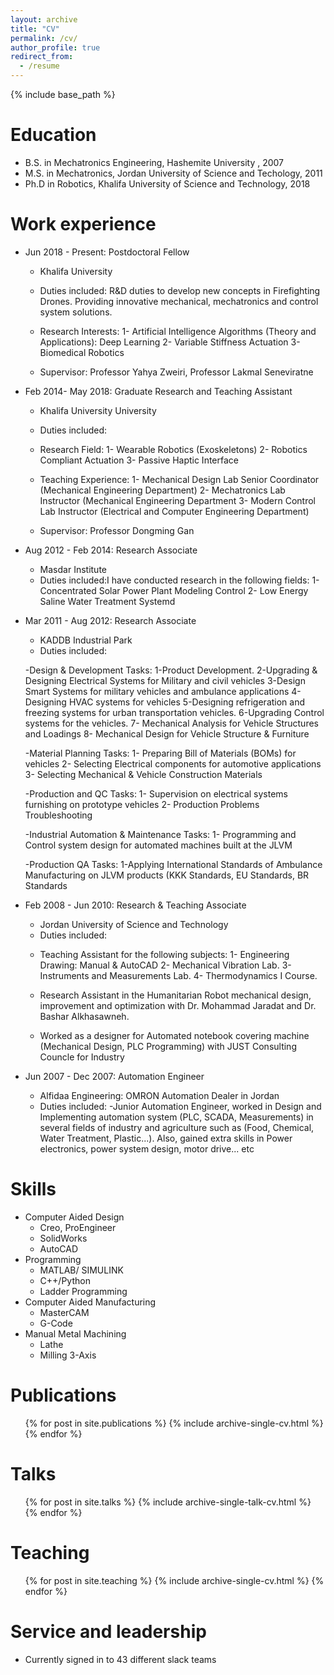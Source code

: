 ```yaml
---
layout: archive
title: "CV"
permalink: /cv/
author_profile: true
redirect_from:
  - /resume
---
```


{% include base_path %}

Education
======
* B.S. in Mechatronics Engineering, Hashemite University , 2007
* M.S. in Mechatronics, Jordan University of Science and Techology, 2011
* Ph.D in Robotics, Khalifa University of Science and Technology, 2018 

Work experience
======
* Jun 2018 - Present: Postdoctoral Fellow
  * Khalifa University
  * Duties included: R&D duties to develop new concepts in Firefighting Drones. Providing innovative mechanical, mechatronics and control system solutions.

  * Research Interests:
      1- Artificial Intelligence Algorithms (Theory and Applications): Deep Learning
      2- Variable Stiffness Actuation
      3- Biomedical Robotics
  * Supervisor: Professor Yahya Zweiri, Professor Lakmal Seneviratne

* Feb 2014- May 2018: Graduate Research and Teaching Assistant
  * Khalifa University University
  * Duties included: 
   * Research Field:
     1- Wearable Robotics (Exoskeletons)
     2- Robotics Compliant Actuation
     3- Passive Haptic Interface

   * Teaching Experience:
1- Mechanical Design Lab Senior Coordinator (Mechanical Engineering Department)
2- Mechatronics Lab Instructor (Mechanical Engineering Department
3- Modern Control Lab Instructor (Electrical and Computer Engineering Department)

   * Supervisor: Professor Dongming Gan

* Aug 2012 - Feb 2014: Research Associate
  * Masdar Institute
  * Duties included:I have conducted research in the following fields:
      1- Concentrated Solar Power Plant Modeling Control
      2- Low Energy Saline Water Treatment Systemd
  
* Mar 2011 - Aug 2012: Research Associate
   * KADDB Industrial Park
   * Duties included:
   
    -Design & Development Tasks:
      1-Product Development.
      2-Upgrading & Designing Electrical Systems for Military and civil vehicles
      3-Design Smart Systems for military vehicles and ambulance applications
      4-Designing HVAC systems for vehicles
      5-Designing refrigeration and freezing systems for urban transportation vehicles.
      6-Upgrading Control systems for the vehicles.
      7- Mechanical Analysis for Vehicle Structures and Loadings
      8- Mechanical Design for Vehicle Structure & Furniture

    -Material Planning Tasks:
      1- Preparing Bill of Materials (BOMs) for vehicles
      2- Selecting Electrical components for automotive applications
      3- Selecting Mechanical & Vehicle Construction Materials

    -Production and QC Tasks:
      1- Supervision on electrical systems furnishing on prototype vehicles
      2- Production Problems Troubleshooting

    -Industrial Automation & Maintenance Tasks:
      1- Programming and Control system design for automated machines built at the JLVM

    -Production QA Tasks:
      1-Applying International Standards of Ambulance Manufacturing on JLVM products (KKK Standards, EU Standards, BR Standards

* Feb 2008 - Jun 2010: Research & Teaching Associate
   * Jordan University of Science and Technology
   * Duties included:
    - Teaching Assistant for the following subjects:
       1- Engineering Drawing: Manual & AutoCAD
       2- Mechanical Vibration Lab.
       3- Instruments and Measurements Lab.
       4- Thermodynamics I Course.

     - Research Assistant in the Humanitarian Robot mechanical design, improvement and optimization with Dr. Mohammad Jaradat and Dr. Bashar Alkhasawneh.

     - Worked as a designer for Automated notebook covering machine (Mechanical Design, PLC Programming) with JUST Consulting Councle for Industry

* Jun 2007 - Dec 2007: Automation Engineer
   * Alfidaa Engineering: OMRON Automation Dealer in Jordan
   * Duties included:
     -Junior Automation Engineer, worked in Design and Implementing automation system (PLC, SCADA, Measurements) in several fields of industry and agriculture such as (Food, Chemical, Water Treatment, Plastic...). Also, gained extra skills in Power electronics, power system design, motor drive... etc 

     
Skills
======
* Computer Aided Design 
  * Creo, ProEngineer
  * SolidWorks
  * AutoCAD
* Programming
  * MATLAB/ SIMULINK
  * C++/Python
  * Ladder Programming
* Computer Aided Manufacturing
  * MasterCAM
  * G-Code
* Manual Metal Machining
  * Lathe
  * Milling 3-Axis


Publications
======
  <ul>{% for post in site.publications %}
    {% include archive-single-cv.html %}
  {% endfor %}</ul>
  
Talks
======
  <ul>{% for post in site.talks %}
    {% include archive-single-talk-cv.html %}
  {% endfor %}</ul>
  
Teaching
======
  <ul>{% for post in site.teaching %}
    {% include archive-single-cv.html %}
  {% endfor %}</ul>
  
Service and leadership
======
* Currently signed in to 43 different slack teams

